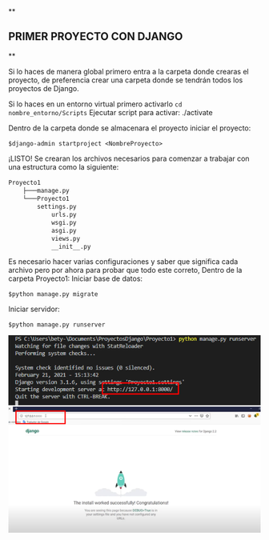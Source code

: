 **

## PRIMER PROYECTO CON DJANGO

**


Si lo haces de manera global primero entra a la carpeta donde crearas el proyecto, de preferencia crear una carpeta donde se tendrán todos los proyectos de Django.


Si lo haces en un entorno virtual primero activarlo `cd nombre_entorno/Scripts`
Ejecutar script para activar:
    ./activate


Dentro de la carpeta donde se almacenara el proyecto iniciar el proyecto:

    $django-admin startproject <NombreProyecto>

¡LISTO! Se crearan los archivos necesarios para comenzar a trabajar con una estructura como la siguiente:

 	Proyecto1
	    ├───manage.py
	    └───Proyecto1
			settings.py	
		        urls.py
		        wsgi.py
		        asgi.py
		        views.py
		        __init__.py
		     
        
 Es necesario hacer varias configuraciones y saber que significa cada archivo pero por ahora para probar que todo este correto, Dentro de la carpeta Proyecto1:
 Iniciar base de datos:
	
	$python manage.py migrate
	
Iniciar servidor:

	$python manage.py runserver
![IMAGEN 1](https://github.com/BettySanchez7/Django_recursos/blob/main/Images/runserver.png)
![IMAGEN2](https://github.com/BettySanchez7/Django_recursos/blob/main/Images/runserver2.png)

